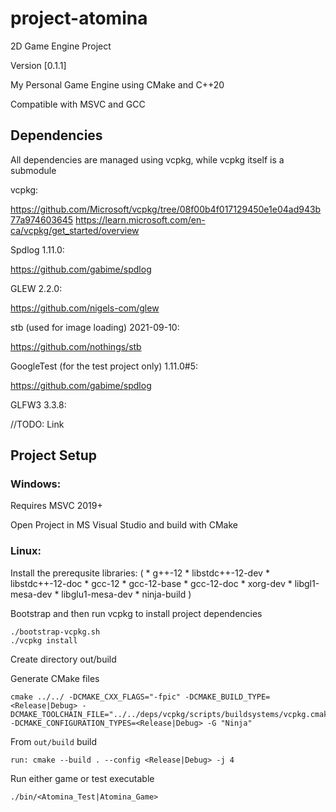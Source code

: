# project-atomina
2D Game Engine Project

Version [0.1.1]

My Personal Game Engine using CMake and C++20

Compatible with MSVC and GCC

## Dependencies
All dependencies are managed using vcpkg, while vcpkg itself is a submodule

vcpkg:

https://github.com/Microsoft/vcpkg/tree/08f00b4f017129450e1e04ad943b77a974603645
https://learn.microsoft.com/en-ca/vcpkg/get_started/overview

Spdlog 1.11.0:

https://github.com/gabime/spdlog

GLEW 2.2.0:

https://github.com/nigels-com/glew

stb (used for image loading) 2021-09-10:

https://github.com/nothings/stb


GoogleTest (for the test project only) 1.11.0#5:

https://github.com/gabime/spdlog

GLFW3 3.3.8:

//TODO: Link

## Project Setup

### Windows:

Requires MSVC 2019+

Open Project in MS Visual Studio and build with CMake

### Linux: 

Install the prerequsite libraries:
(
	*  g++-12 
	*  libstdc++-12-dev 
	*  libstdc++-12-doc 
	*  gcc-12 
	*  gcc-12-base 
	*  gcc-12-doc 
	*  xorg-dev 
	*  libgl1-mesa-dev 
	*  libglu1-mesa-dev 
	*  ninja-build
)

Bootstrap and then run vcpkg to install project dependencies
```
./bootstrap-vcpkg.sh
./vcpkg install
```

Create directory out/build

Generate CMake files
```
cmake ../../ -DCMAKE_CXX_FLAGS="-fpic" -DCMAKE_BUILD_TYPE=<Release|Debug> -DCMAKE_TOOLCHAIN_FILE="../../deps/vcpkg/scripts/buildsystems/vcpkg.cmake" -DCMAKE_CONFIGURATION_TYPES=<Release|Debug> -G "Ninja"
```

From `out/build` build

```
run: cmake --build . --config <Release|Debug> -j 4
```

Run either game or test executable

```
./bin/<Atomina_Test|Atomina_Game>
```
